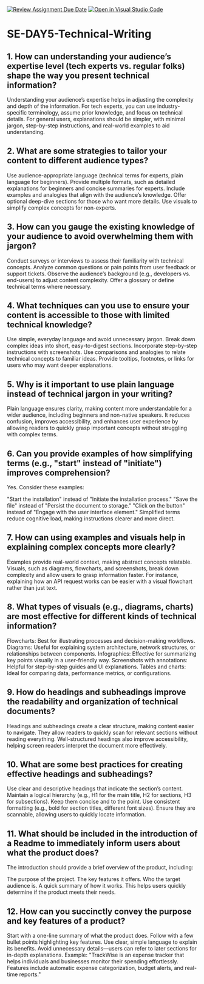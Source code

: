 [![Review Assignment Due Date](https://classroom.github.com/assets/deadline-readme-button-22041afd0340ce965d47ae6ef1cefeee28c7c493a6346c4f15d667ab976d596c.svg)](https://classroom.github.com/a/zsAR-pyY)
[![Open in Visual Studio Code](https://classroom.github.com/assets/open-in-vscode-2e0aaae1b6195c2367325f4f02e2d04e9abb55f0b24a779b69b11b9e10269abc.svg)](https://classroom.github.com/online_ide?assignment_repo_id=18472833&assignment_repo_type=AssignmentRepo)
# SE-DAY5-Technical-Writing
## 1. How can understanding your audience’s expertise level (tech experts vs. regular folks) shape the way you present technical information?
Understanding your audience’s expertise helps in adjusting the complexity and depth of the information. For tech experts, you can use industry-specific terminology, assume prior knowledge, and focus on technical details. For general users, explanations should be simpler, with minimal jargon, step-by-step instructions, and real-world examples to aid understanding.

## 2. What are some strategies to tailor your content to different audience types?

Use audience-appropriate language (technical terms for experts, plain language for beginners).
Provide multiple formats, such as detailed explanations for beginners and concise summaries for experts.
Include examples and analogies that align with the audience’s knowledge.
Offer optional deep-dive sections for those who want more details.
Use visuals to simplify complex concepts for non-experts.

## 3. How can you gauge the existing knowledge of your audience to avoid overwhelming them with jargon?

Conduct surveys or interviews to assess their familiarity with technical concepts.
Analyze common questions or pain points from user feedback or support tickets.
Observe the audience’s background (e.g., developers vs. end-users) to adjust content complexity.
Offer a glossary or define technical terms where necessary.

## 4. What techniques can you use to ensure your content is accessible to those with limited technical knowledge?

Use simple, everyday language and avoid unnecessary jargon.
Break down complex ideas into short, easy-to-digest sections.
Incorporate step-by-step instructions with screenshots.
Use comparisons and analogies to relate technical concepts to familiar ideas.
Provide tooltips, footnotes, or links for users who may want deeper explanations.

## 5. Why is it important to use plain language instead of technical jargon in your writing?

Plain language ensures clarity, making content more understandable for a wider audience, including beginners and non-native speakers. It reduces confusion, improves accessibility, and enhances user experience by allowing readers to quickly grasp important concepts without struggling with complex terms.

## 6. Can you provide examples of how simplifying terms (e.g., "start" instead of "initiate") improves comprehension?
Yes. Consider these examples:

"Start the installation" instead of "Initiate the installation process."
"Save the file" instead of "Persist the document to storage."
"Click on the button" instead of "Engage with the user interface element."
Simplified terms reduce cognitive load, making instructions clearer and more direct.

## 7. How can using examples and visuals help in explaining complex concepts more clearly?
Examples provide real-world context, making abstract concepts relatable. Visuals, such as diagrams, flowcharts, and screenshots, break down complexity and allow users to grasp information faster. For instance, explaining how an API request works can be easier with a visual flowchart rather than just text.

## 8. What types of visuals (e.g., diagrams, charts) are most effective for different kinds of technical information?

Flowcharts: Best for illustrating processes and decision-making workflows.
Diagrams: Useful for explaining system architecture, network structures, or relationships between components.
Infographics: Effective for summarizing key points visually in a user-friendly way.
Screenshots with annotations: Helpful for step-by-step guides and UI explanations.
Tables and charts: Ideal for comparing data, performance metrics, or configurations.

## 9. How do headings and subheadings improve the readability and organization of technical documents?

Headings and subheadings create a clear structure, making content easier to navigate. They allow readers to quickly scan for relevant sections without reading everything. Well-structured headings also improve accessibility, helping screen readers interpret the document more effectively.

## 10. What are some best practices for creating effective headings and subheadings?

Use clear and descriptive headings that indicate the section’s content.
Maintain a logical hierarchy (e.g., H1 for the main title, H2 for sections, H3 for subsections).
Keep them concise and to the point.
Use consistent formatting (e.g., bold for section titles, different font sizes).
Ensure they are scannable, allowing users to quickly locate information.


## 11. What should be included in the introduction of a Readme to immediately inform users about what the product does?
The introduction should provide a brief overview of the product, including:

The purpose of the project.
The key features it offers.
Who the target audience is.
A quick summary of how it works.
This helps users quickly determine if the product meets their needs.

## 12. How can you succinctly convey the purpose and key features of a product?

Start with a one-line summary of what the product does.
Follow with a few bullet points highlighting key features.
Use clear, simple language to explain its benefits.
Avoid unnecessary details—users can refer to later sections for in-depth explanations.
Example:
"TrackWise is an expense tracker that helps individuals and businesses monitor their spending effortlessly. Features include automatic expense categorization, budget alerts, and real-time reports."






